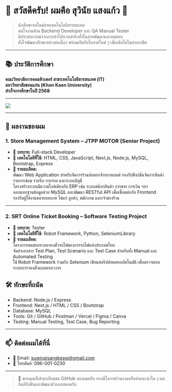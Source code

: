 # 👋 สวัสดีครับ! ผมคือ สุวินัย แสงแก้ว 👋

> นักศึกษาจบใหม่สายเทคโนโลยีสารสนเทศ  
> สนใจงานด้าน Backend Developer และ QA Manual Tester  
> มีประสบการณ์จากการทำโปรเจกต์จริงทั้งในสายพัฒนาและทดสอบ  
> ตั้งใจพัฒนาทักษะอย่างต่อเนื่อง พร้อมเปิดรับโอกาสใหม่ ๆ เพื่อเติบโตในสายอาชีพ

---

## 📚 ประวัติการศึกษา

**คณะวิทยาลัยการคอมพิวเตอร์ สาขาเทคโนโลยีสารสนเทศ (IT)**  
**มหาวิทยาลัยขอนแก่น (Khon Kaen University)**  
**สำเร็จการศึกษาในปี 2568**

---

<p align="left">
  <img src="https://skillicons.dev/icons?i=nodejs,express,react,mysql,js,html,css,bootstrap,git,github,vercel,postman,figma,canva" />
</p>

---

## 📂 ผลงานของผม

### 1. Store Management System – JTPP MOTOR (Senior Project)

- 📄 **บทบาท:** Full-stack Developer  
- 🧰 **เทคโนโลยีที่ใช้:** HTML, CSS, JavaScript, Next.js, Node.js, MySQL, Bootstrap, Express  
- 🔧 **รายละเอียด:**  
  พัฒนา Web Application สำหรับจัดการร้านซ่อมรถจักรยานยนต์ รองรับฟังก์ชันจัดการสินค้า รายการซ่อม รายรับ-รายจ่าย และระบบบัญชี  
  โครงสร้างระบบมีความใกล้เคียงกับ ERP เช่น ระบบสต๊อกสินค้า การขาย การเงิน ฯลฯ  
  ออกแบบฐานข้อมูลด้วย MySQL และพัฒนา RESTful API เพื่อเชื่อมต่อกับ Frontend  
  รองรับผู้ใช้งานหลายบทบาท ได้แก่ ลูกค้า, พนักงาน และเจ้าของร้าน

---

### 2. SRT Online Ticket Booking – Software Testing Project

- 📄 **บทบาท:** Tester  
- 🧰 **เทคโนโลยีที่ใช้:** Robot Framework, Python, SeleniumLibrary  
- 🔧 **รายละเอียด:**  
  โครงการทดสอบระบบจองตั๋วรถไฟของการรถไฟแห่งประเทศไทย  
  จัดทำเอกสาร Test Plan, Test Scenario และ Test Case สำหรับทั้ง Manual และ Automated Testing  
  ใช้ Robot Framework ร่วมกับ Selenium เขียนสคริปต์ทดสอบอัตโนมัติ เพื่อตรวจสอบระบบการจองตั๋วแบบครบวงจร

## 🛠️ ทักษะที่ถนัด

- Backend: Node.js / Express 
- Frontend: Next.js / HTML / CSS / Bootstrap
- Database: MySQL
- Tools: Git / GitHub / Postman / Vercel / Figma / Canva  
- Testing: Manual Testing, Test Case, Bug Reporting

---

## 📫 ติดต่อผมได้ที่นี่

- 📧 Email: suwinaisangkeaw@gmail.com  
- 📱 โทรศัพท์: 096-001-0230  

---

> 🙏 ขอบคุณที่เข้ามาเยี่ยมชม GitHub ของผมครับ หากมีโอกาสร่วมงานหรือคำแนะนำใด ๆ ผมยินดีรับฟังและพัฒนาตัวเองเสมอครับ
